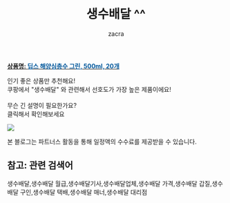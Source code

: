 ﻿---
layout: post
title:  "생수배달 ^^"
author: zacra
categories: [ 아이템 ]
tags: [생수배달,생수배달 월급,생수배달기사,생수배달업체,생수배달 가격,생수배달 갑질,생수배달 구인,생수배달 택배,생수배달 매너,생수배달 대리점]
image: https://static.coupangcdn.com/image/retail/images/1194539302276389-4ba8698c-ae17-422c-ad87-40652c889e15.jpg 
description: "쿠팡에서 생수배달 관련 키워드로 가장 고객 선호도가 높은 제품이랍니다."
rating: 4.5
---

<a href="https://link.coupang.com/re/AFFSDP?lptag=AF8407795&pageKey=121747330&itemId=361865825&vendorItemId=3880126465&traceid=V0-153-237394ad285a0b50"><b>상품명: <font color='#01579B'>딥스 해양심층수 그린, 500ml, 20개</font></b></a>

인기 좋은 상품만 추천해요!<br/>
쿠팡에서 "생수배달" 와 관련해서 선호도가 가장 높은 제품이에요!<br/><br/>
무슨 긴 설명이 필요한가요?  
클릭해서 확인해보세요


<a href="https://link.coupang.com/re/AFFSDP?lptag=AF8407795&pageKey=121747330&itemId=361865825&vendorItemId=3880126465&traceid=V0-153-237394ad285a0b50"><img src="https://thumbnail7.coupangcdn.com/thumbnails/remote/q89/image/retail/images/1194721637968570-7a2338cf-30e9-40d5-b115-59dbab71f8a2.png"></a> 

본 블로그는 파트너스 활동을 통해 일정액의 수수료를 제공받을 수 있습니다.

## 참고: 관련 검색어    
생수배달,생수배달 월급,생수배달기사,생수배달업체,생수배달 가격,생수배달 갑질,생수배달 구인,생수배달 택배,생수배달 매너,생수배달 대리점